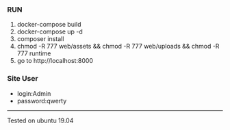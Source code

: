 <h3>RUN</h3>
<ol>
    <li>docker-compose build</li>
    <li>docker-compose up -d</li>
    <li>composer install</li>
    <li>chmod -R 777 web/assets && chmod -R 777 web/uploads &&  chmod -R 777 runtime </li>
    <li>go to http://localhost:8000</li>
</ol>


<h3>Site User</h3>
<ul>
    <li>login:Admin</li>
    <li>password:qwerty</li>
</ul>
<hr>
Tested on ubuntu 19.04